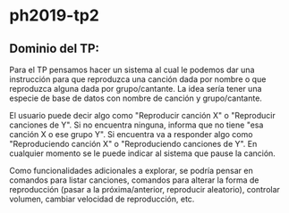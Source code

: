 # ph2019-tp2

## Dominio del TP:

Para el TP pensamos hacer un sistema al cual le podemos dar una instrucción para que reproduzca una canción dada por nombre o que reproduzca alguna dada por grupo/cantante.
La idea sería tener una especie de base de datos con nombre de canción y grupo/cantante.

El usuario puede decir algo como "Reproducir canción X" o "Reproducir canciones de Y". Si no encuentra ninguna, informa que no tiene "esa canción X o ese grupo Y". Si encuentra va a responder algo como "Reproduciendo canción X" o "Reproduciendo canciones de Y". En cualquier momento se le puede indicar al sistema que pause la canción.

Como funcionalidades adicionales a explorar, se podría pensar en comandos para listar canciones, comandos para alterar la forma de reproducción (pasar a la próxima/anterior, reproducir aleatorio), controlar volumen, cambiar velocidad de reproducción, etc.
